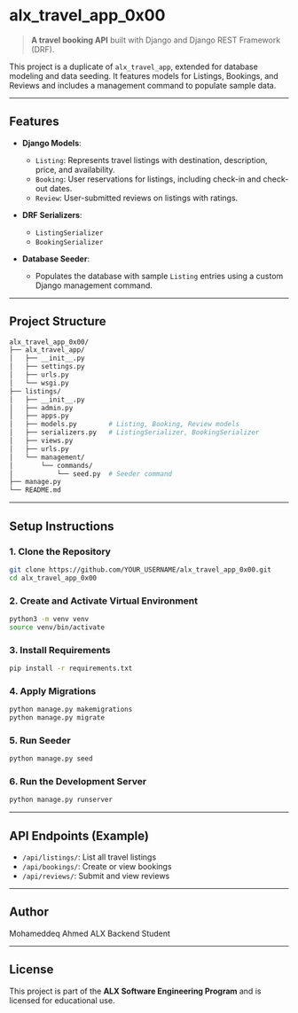 # alx\_travel\_app\_0x00

> **A travel booking API** built with Django and Django REST Framework (DRF).

This project is a duplicate of `alx_travel_app`, extended for database modeling and data seeding. It features models for Listings, Bookings, and Reviews and includes a management command to populate sample data.

---

## Features

* **Django Models**:

  * `Listing`: Represents travel listings with destination, description, price, and availability.
  * `Booking`: User reservations for listings, including check-in and check-out dates.
  * `Review`: User-submitted reviews on listings with ratings.

* **DRF Serializers**:

  * `ListingSerializer`
  * `BookingSerializer`

* **Database Seeder**:

  * Populates the database with sample `Listing` entries using a custom Django management command.

---

## Project Structure

```bash
alx_travel_app_0x00/
├── alx_travel_app/
│   ├── __init__.py
│   ├── settings.py
│   ├── urls.py
│   └── wsgi.py
├── listings/
│   ├── __init__.py
│   ├── admin.py
│   ├── apps.py
│   ├── models.py        # Listing, Booking, Review models
│   ├── serializers.py   # ListingSerializer, BookingSerializer
│   ├── views.py
│   ├── urls.py
│   └── management/
│       └── commands/
│           └── seed.py  # Seeder command
├── manage.py
└── README.md
```

---

## Setup Instructions

### 1. Clone the Repository

```bash
git clone https://github.com/YOUR_USERNAME/alx_travel_app_0x00.git
cd alx_travel_app_0x00
```

### 2. Create and Activate Virtual Environment

```bash
python3 -m venv venv
source venv/bin/activate
```

### 3. Install Requirements

```bash
pip install -r requirements.txt
```

### 4. Apply Migrations

```bash
python manage.py makemigrations
python manage.py migrate
```

### 5. Run Seeder

```bash
python manage.py seed
```

### 6. Run the Development Server

```bash
python manage.py runserver
```

---

## API Endpoints (Example)

* `/api/listings/`: List all travel listings
* `/api/bookings/`: Create or view bookings
* `/api/reviews/`: Submit and view reviews

---

## Author

Mohameddeq Ahmed
ALX Backend Student

---

## License

This project is part of the **ALX Software Engineering Program** and is licensed for educational use.
